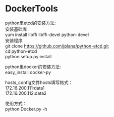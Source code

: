# DockerTools
python里etcd的安装方法:                                                                                                             
安装基础库                                                                                                                           
yum install libffi libffi-devel python-devel                                                                                       
安装程序                                                                                                                            
git clone https://github.com/jplana/python-etcd.git                                                                                
cd python-etcd                                                                                                                     
python setup.py install                                                                                                            
                                                                                                                                          
python里docker的安装方法:                                                                                                                  
easy_install docker-py                                                                                                                   

hosts_config文件hosts填写格式：                                                                                                           
172.16.200.111:data1                                                                                                                      
172.16.200.112:data2                                                                                                                      
                                                                                                                                          
使用方式：                                                                                                                                 
python Docker.py -h                                                                                                                       
